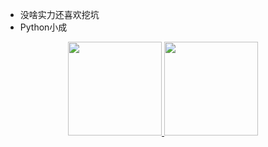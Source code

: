 * 没啥实力还喜欢挖坑
* Python小成

<div align="center">
  <a href="https://github.com/C418-11">
    <img height="150em" src="https://github-readme-stats.vercel.app/api?username=C418-11&show_icons=true&theme=holi" />
    <img height="150em" src="https://github-readme-stats.vercel.app/api/top-langs/?username=C418-11&layout=compact&theme=holi&langs_count=20" />
  </a>
</div>
